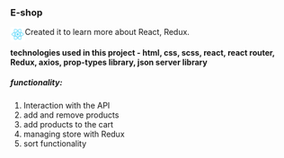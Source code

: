 ### E-shop 
Created it to learn more about React, <img align="left" alt="React" width="26px" src="https://raw.githubusercontent.com/github/explore/80688e429a7d4ef2fca1e82350fe8e3517d3494d/topics/react/react.png" /> Redux.
#### technologies used in this project - html, css, scss, react, react router, Redux, axios, prop-types library, json server library
##### functionality: 
1. Interaction with the API
2. add and remove products
3. add products to the cart
4. managing store with Redux
5. sort functionality


